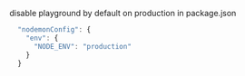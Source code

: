 


disable playground by default on production in package.json

```js
  "nodemonConfig": {
    "env": {
      "NODE_ENV": "production"
    }
  }

```
